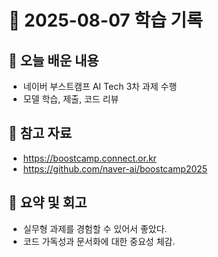 # 📘 2025-08-07 학습 기록

## 📌 오늘 배운 내용
- 네이버 부스트캠프 AI Tech 3차 과제 수행
- 모델 학습, 제출, 코드 리뷰

## 🔗 참고 자료
- https://boostcamp.connect.or.kr
- https://github.com/naver-ai/boostcamp2025

## 🧠 요약 및 회고
- 실무형 과제를 경험할 수 있어서 좋았다.
- 코드 가독성과 문서화에 대한 중요성 체감.
